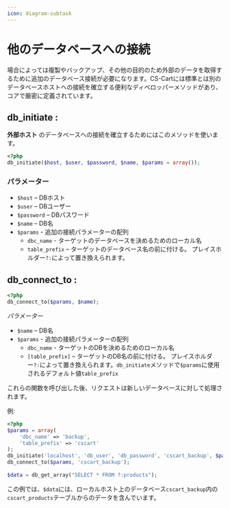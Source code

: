 ```yaml
---
icon: diagram-subtask
---
```


# 他のデータベースへの接続

場合によっては複製やバックアップ、その他の目的のため外部のデータを取得するために追加のデータベース接続が必要になります。CS-Cartには標準とは別のデータベースホストへの接続を確立する便利なディベロッパーメソッドがあり、コアで厳密に定義されています。

## db\_initiate :

**外部ホスト** のデータベースへの接続を確立するためにはこのメソッドを使います。

```php
<?php
db_initiate($host, $user, $password, $name, $params = array());
```

### パラメーター

* `$host` – DBホスト
* `$user` – DBユーザー
* `$password` – DBパスワード
* `$name` – DB名
* `$params` - 追加の接続パラメーターの配列
  * `dbc_name` - ターゲットのデータベースを決めるためのローカル名
  * `table_prefix` – ターゲットのデータベース名の前に付ける。 プレイスホルダー`?:`によって置き換えられます。

## db\_connect\_to :

```php
<?php
db_connect_to($params, $name);
```

_パラメーター_

* `$name` – DB名
* `$params` - 追加の接続パラメーターの配列
  * `dbc_name` - ターゲットのDBを決めるためのローカル名
  * `[table_prefix]` – ターゲットのDB名の前に付ける。 プレイスホルダー`?:`によって置き換えられます。`db_initiate`メソッドで`$params`に使用されるデフォルト値`table_prefix`

これらの関数を呼び出した後、リクエストは新しいデータベースに対して処理されます。

例:

```php
<?php
$params = array(
	'dbc_name' => 'backup',
	'table_prefix' => 'cscart'
);
db_initiate('localhost', 'db_user', 'db_password', 'cscart_backup', $params);
db_connect_to($params, 'cscart_backup');
 
$data = db_get_array("SELECT * FROM ?:products");
```

この例では、`$data`には、ローカルホスト上のデータベース`cscart_backup`内の `cscart_products`テーブルからのデータを含んでいます。
